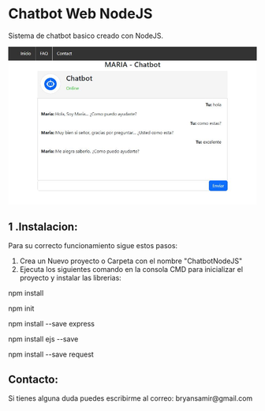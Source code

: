 <h1>Chatbot Web NodeJS</h1>

<p>Sistema de chatbot basico creado con NodeJS.</p>

![Preview](https://github.com/interstella7777/NodeJS/blob/main/chatbotweb01/Maria%20Chatbotweb%20v01.JPG)

<h2>1 .Instalacion:</h2>
<p>Para su correcto funcionamiento sigue estos pasos:</p>

1. Crea un Nuevo proyecto o Carpeta con el nombre "ChatbotNodeJS"
2. Ejecuta los siguientes comando en la consola CMD para inicializar el proyecto y instalar las librerias:
 <p> npm install</p>
 <p> npm init</p>
 <p> npm install --save express</p>
 <p> npm install ejs --save</p>
 <p> npm install --save request</p>


<h2>Contacto:</h2>
Si tienes alguna duda puedes escribirme al correo: bryansamir@gmail.com
